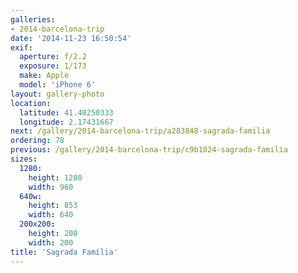 ```yaml
---
galleries:
- 2014-barcelona-trip
date: '2014-11-23 16:50:54'
exif:
  aperture: f/2.2
  exposure: 1/173
  make: Apple
  model: 'iPhone 6'
layout: gallery-photo
location:
  latitude: 41.40250333
  longitude: 2.17431667
next: /gallery/2014-barcelona-trip/a283848-sagrada-familia
ordering: 78
previous: /gallery/2014-barcelona-trip/c9b1024-sagrada-familia
sizes:
  1280:
    height: 1280
    width: 960
  640w:
    height: 853
    width: 640
  200x200:
    height: 200
    width: 200
title: 'Sagrada Família'
---
```

